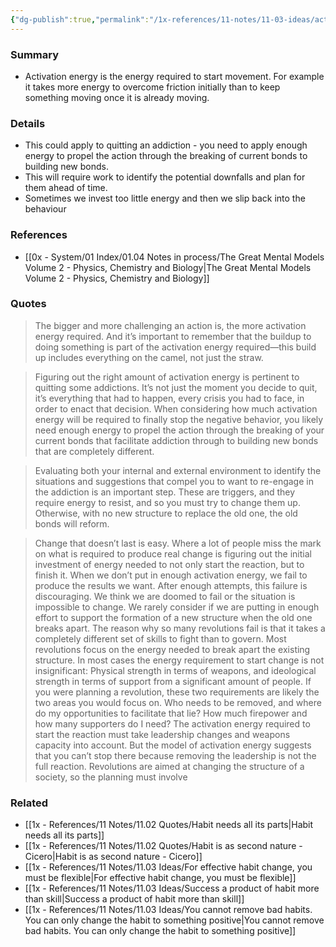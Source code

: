 ```yaml
---
{"dg-publish":true,"permalink":"/1x-references/11-notes/11-03-ideas/activation-energy-required-to-start-or-change-behaviour/","title":"Activation energy required to start or change behaviour","created":"2025-04-21T19:53:42.943+03:00","updated":"2025-04-21T20:01:56.734+03:00"}
---
```



### Summary
- Activation energy is the energy required to start movement. For example it takes more energy to overcome friction initially than to keep something moving once it is already moving.

### Details
- This could apply to quitting an addiction - you need to apply enough energy to propel the action through the breaking of current bonds to building new bonds.
- This will require work to identify the potential downfalls and plan for them ahead of time.
- Sometimes we invest too little energy and then we slip back into the behaviour

### References
- [[0x - System/01 Index/01.04 Notes in process/The Great Mental Models Volume 2 - Physics, Chemistry and Biology\|The Great Mental Models Volume 2 - Physics, Chemistry and Biology]]

### Quotes
> The bigger and more challenging an action is, the more activation energy required. And it’s important to remember that the buildup to doing something is part of the activation energy required—this build up includes everything on the camel, not just the straw.

> Figuring out the right amount of activation energy is pertinent to quitting some addictions. It’s not just the moment you decide to quit, it’s everything that had to happen, every crisis you had to face, in order to enact that decision. When considering how much activation energy will be required to finally stop the negative behavior, you likely need enough energy to propel the action through the breaking of your current bonds that facilitate addiction through to building new bonds that are completely different.

> Evaluating both your internal and external environment to identify the situations and suggestions that compel you to want to re-engage in the addiction is an important step. These are triggers, and they require energy to resist, and so you must try to change them up. Otherwise, with no new structure to replace the old one, the old bonds will reform.

> Change that doesn’t last is easy. Where a lot of people miss the mark on what is required to produce real change is figuring out the initial investment of energy needed to not only start the reaction, but to finish it. When we don’t put in enough activation energy, we fail to produce the results we want. After enough attempts, this failure is discouraging. We think we are doomed to fail or the situation is impossible to change. We rarely consider if we are putting in enough effort to support the formation of a new structure when the old one breaks apart. The reason why so many revolutions fail is that it takes a completely different set of skills to fight than to govern. Most revolutions focus on the energy needed to break apart the existing structure. In most cases the energy requirement to start change is not insignificant: Physical strength in terms of weapons, and ideological strength in terms of support from a significant amount of people. If you were planning a revolution, these two requirements are likely the two areas you would focus on. Who needs to be removed, and where do my opportunities to facilitate that lie? How much firepower and how many supporters do I need? The activation energy required to start the reaction must take leadership changes and weapons capacity into account. But the model of activation energy suggests that you can’t stop there because removing the leadership is not the full reaction. Revolutions are aimed at changing the structure of a society, so the planning must involve

### Related
- [[1x - References/11 Notes/11.02 Quotes/Habit needs all its parts\|Habit needs all its parts]]
- [[1x - References/11 Notes/11.02 Quotes/Habit is as second nature - Cicero\|Habit is as second nature - Cicero]]
- [[1x - References/11 Notes/11.03 Ideas/For effective habit change, you must be flexible\|For effective habit change, you must be flexible]]
- [[1x - References/11 Notes/11.03 Ideas/Success a product of habit more than skill\|Success a product of habit more than skill]]
- [[1x - References/11 Notes/11.03 Ideas/You cannot remove bad habits. You can only change the habit to something positive\|You cannot remove bad habits. You can only change the habit to something positive]]